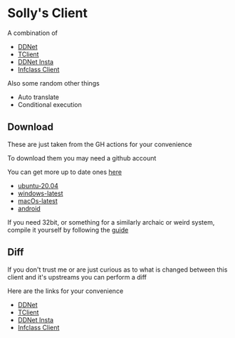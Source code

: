# Solly's Client

A combination of
* [DDNet](https://github.com/ddnet/ddnet/)
* [TClient](https://github.com/sjrc6/TaterClient-ddnet/)
* [DDNet Insta](https://github.com/ddnet-insta/ddnet-insta/)
* [Infclass Client](https://github.com/infclass/infclass-client)

Also some random other things
* Auto translate
* Conditional execution

## Download

These are just taken from the GH actions for your convenience

To download them you may need a github account

You can get more up to date ones [here](https://github.com/SollyBunny/ddnet/actions/workflows/fast-build.yml?query=branch%3Amaster)

* [ubuntu-20.04](https://github.com/SollyBunny/ddnet/actions/runs/14021679605/artifacts/2803754636)
* [windows-latest](https://github.com/SollyBunny/ddnet/actions/runs/14021679605/artifacts/2803757276)
* [macOs-latest](https://github.com/SollyBunny/ddnet/actions/runs/14021679605/artifacts/2803756874)
* [android](https://github.com/SollyBunny/ddnet/actions/runs/14021679605/artifacts/2803778021)

If you need 32bit, or something for a similarly archaic or weird system, compile it yourself by following the [guide](https://github.com/ddnet/ddnet/?tab=readme-ov-file#cloning)

## Diff

If you don't trust me or are just curious as to what is changed between this client and it's upstreams you can perform a diff

Here are the links for your convenience

* [DDNet](https://github.com/ddnet/ddnet/compare/master...SollyBunny:ddnet:master)
* [TClient](https://github.com/sjrc6/TaterClient-ddnet/compare/master...SollyBunny:ddnet:master)
* [DDNet Insta](https://github.com/ddnet-insta/ddnet-insta/compare/master...SollyBunny:ddnet:master)
* [Infclass Client](https://github.com/infclass/infclass-client/compare/infc-0.2.0-on-19.1...SollyBunny:ddnet:master)
